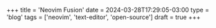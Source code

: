 +++
title = 'Neovim Fusion'
date = 2024-03-28T17:29:05-03:00
type = 'blog'
tags = ['neovim', 'text-editor', 'open-source']
draft = true
+++


